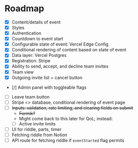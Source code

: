 # Roadmap

- [x] Content/details of event
- [x] Styles
- [x] Authentication
- [x] Countdown to event start
- [x] Configurable state of event: Vercel Edge Config
- [x] Conditional rendering of content based on state of event
- [x] Data layer: Vercel Postgres
- [x] Registration: Stripe
- [x] Ability to send, accept, and decline team invites
- [x] Team view
- [x] Outgoing invite list + cancel button
- [/] Admin panel with toggleable flags
- [ ] Leave team button
- [ ] Stripe <> database, conditional rendering of event page
- [ ] ~~Inputs: validation, rate limiting, and clearing fields on submit~~
  - ~~Formik?~~
  - Might come back to this later for QoL; instead:
  - [ ] Active invite limits
- [ ] UI for riddle, parts, timer
- [ ] Fetching riddle from Notion
- [ ] API route for fetching riddle if `eventStarted` flag permits
